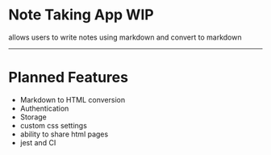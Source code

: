 # Note Taking App WIP

allows users to write notes using markdown and convert to markdown

----
# Planned Features

* Markdown to HTML conversion
* Authentication
* Storage
* custom css settings
* ability to share html pages
* jest and CI


